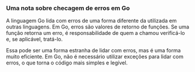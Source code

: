 ### Uma nota sobre checagem de erros em Go

A linguagem Go lida com erros de uma forma diferente da utilizada em outras linguagens.
Em Go, erros são valores de retorno de funções. Se uma função retorna um erro,
é responsabilidade de quem a chamou verificá-lo e, se aplicável, tratá-lo.

Essa pode ser uma forma estranha de lidar com erros, mas é uma forma muito eficiente. 
Em Go, não é necessário utilizar exceções para lidar com erros, o que torna o código mais simples e legível. 